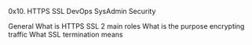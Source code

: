 0x10. HTTPS SSL
DevOps
SysAdmin
Security

General
What is HTTPS SSL 2 main roles
What is the purpose encrypting traffic
What SSL termination means